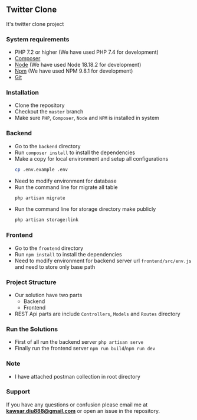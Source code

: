 ## Twitter Clone

It's twitter clone project

### System requirements
* PHP 7.2 or higher (We have used PHP 7.4 for development)
* [Composer](https://getcomposer.org/Composer)
* [Node](https://nodejs.org/en/) (We have used Node 18.18.2 for development)
* [Npm](https://www.npmjs.com/) (We have used NPM 9.8.1 for development)
* [Git](https://git-scm.com/)

### Installation
* Clone the repository
* Checkout the `master` branch
* Make sure `PHP`, `Composer`, `Node` and `NPM` is installed in system
### Backend
* Go to the `backend` directory
* Run `composer install` to install the dependencies
* Make a copy for local environment and setup all configurations
    ```bash
  cp .env.example .env
  ```
* Need to modify environment for database
* Run the command line for migrate all table
  ```bash
  php artisan migrate
  ```
* Run the command line for storage directory make publicly
  ```bash
  php artisan storage:link
  ```
### Frontend
* Go to the `frontend` directory
* Run `npm install` to install the dependencies
* Need to modify environment for backend server url `frontend/src/env.js` and need to store only base path

### Project Structure
* Our solution have two parts
    * Backend
    * Frontend
* REST Api parts are include `Controllers`, `Models` and `Routes` directory

### Run the Solutions
* First of all run the backend server `php artisan serve`
* Finally run the frontend server `npm run build`/`npm run dev`

### Note
* I have attached postman collection in root directory

### Support

If you have any questions or confusion please email me at **kawsar.diu888@gmail.com** or open an issue in the repository.